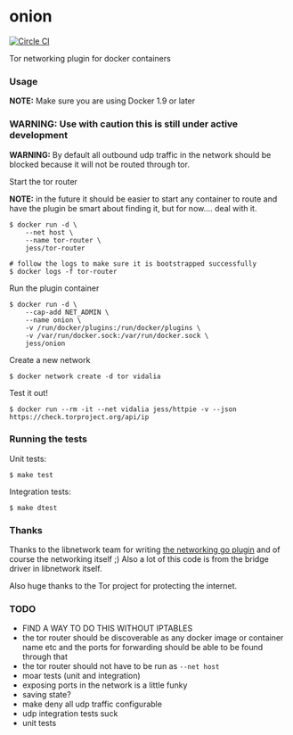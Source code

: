 onion
=====

[![Circle CI](https://circleci.com/gh/jfrazelle/onion/tree/master.svg?style=svg&circle-token=3cd16c61899efbc98d048dc3456c602ff6ee80c4)](https://circleci.com/gh/jfrazelle/onion/tree/master)

Tor networking plugin for docker containers

### Usage

**NOTE:** Make sure you are using Docker 1.9 or later

### **WARNING:** Use with caution this is still under active development

**WARNING:** By default all outbound udp traffic in the network should be blocked
because it will not be routed through tor.

Start the tor router

**NOTE:** in the future it should be easier to start any container to route and
have the plugin be smart about finding it, but for now.... deal with it.
```console
$ docker run -d \
    --net host \
    --name tor-router \
    jess/tor-router

# follow the logs to make sure it is bootstrapped successfully
$ docker logs -f tor-router
```

Run the plugin container

```console
$ docker run -d \
    --cap-add NET_ADMIN \
    --name onion \
    -v /run/docker/plugins:/run/docker/plugins \
    -v /var/run/docker.sock:/var/run/docker.sock \
    jess/onion
```

Create a new network

```console
$ docker network create -d tor vidalia
```

Test it out!

```console
$ docker run --rm -it --net vidalia jess/httpie -v --json https://check.torproject.org/api/ip
```

### Running the tests

Unit tests:

```
$ make test
```

Integration tests:

```
$ make dtest
```

### Thanks

Thanks to the libnetwork team for writing [the networking go plugin](https://github.com/docker/go-plugins-helpers/tree/master/network) and of course the networking itself ;) Also a lot of this code is from the bridge driver in libnetwork itself.

Also huge thanks to the Tor project for protecting the internet.

### TODO

- FIND A WAY TO DO THIS WITHOUT IPTABLES
- the tor router should be discoverable as any docker image or container name
  etc and the ports for forwarding should be able to be found through that
- the tor router should not have to be run as `--net host`
- moar tests (unit and integration)
- exposing ports in the network is a little funky
- saving state?
- make deny all udp traffic configurable
- udp integration tests suck
- unit tests
